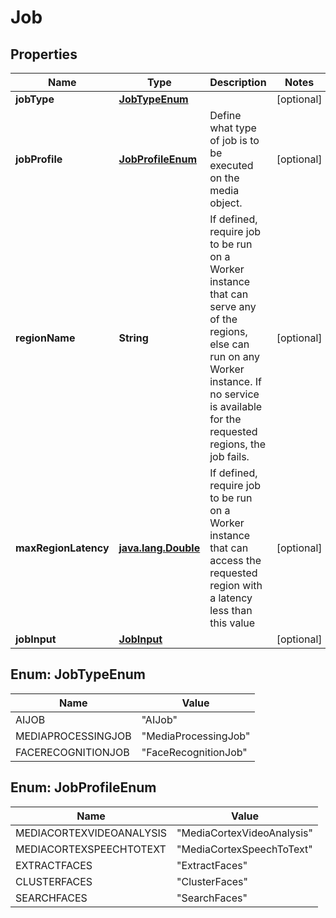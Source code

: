 

# Job

## Properties

Name | Type | Description | Notes
------------ | ------------- | ------------- | -------------
**jobType** | [**JobTypeEnum**](#JobTypeEnum) |  |  [optional]
**jobProfile** | [**JobProfileEnum**](#JobProfileEnum) | Define what type of job is to be executed on the media object. |  [optional]
**regionName** | **String** | If defined, require job to be run on a Worker instance that can serve any of the regions, else can run on any Worker instance. If no service is available for the requested regions, the job fails. |  [optional]
**maxRegionLatency** | [**java.lang.Double**](java.lang.Double.md) | If defined, require job to be run on a Worker instance that can access the requested region with a latency less than this value |  [optional]
**jobInput** | [**JobInput**](JobInput.md) |  |  [optional]



## Enum: JobTypeEnum

Name | Value
---- | -----
AIJOB | &quot;AIJob&quot;
MEDIAPROCESSINGJOB | &quot;MediaProcessingJob&quot;
FACERECOGNITIONJOB | &quot;FaceRecognitionJob&quot;



## Enum: JobProfileEnum

Name | Value
---- | -----
MEDIACORTEXVIDEOANALYSIS | &quot;MediaCortexVideoAnalysis&quot;
MEDIACORTEXSPEECHTOTEXT | &quot;MediaCortexSpeechToText&quot;
EXTRACTFACES | &quot;ExtractFaces&quot;
CLUSTERFACES | &quot;ClusterFaces&quot;
SEARCHFACES | &quot;SearchFaces&quot;



